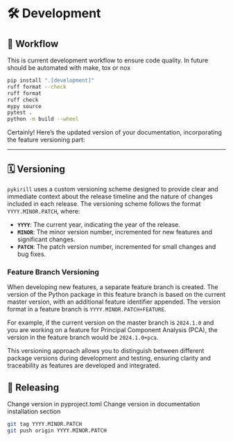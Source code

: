 # 🛠️ Development

## 🔄 Workflow

This is current development workflow to ensure code quality. In future should be automated with make, tox or nox

```bash
pip install ".[development]"
ruff format --check
ruff format
ruff check
mypy source
pytest .
python -m build --wheel
```

Certainly! Here’s the updated version of your documentation, incorporating the feature versioning part:

---

## 🗓️ Versioning

`pykirill` uses a custom versioning scheme designed to provide clear and immediate context about the release timeline and the nature of changes included in each release. The versioning scheme follows the format `YYYY.MINOR.PATCH`, where:

- **`YYYY`**: The current year, indicating the year of the release.
- **`MINOR`**: The minor version number, incremented for new features and significant changes.
- **`PATCH`**: The patch version number, incremented for small changes and bug fixes.

### Feature Branch Versioning

When developing new features, a separate feature branch is created. The version of the Python package in this feature branch is based on the current master version, with an additional feature identifier appended. The version format in a feature branch is `YYYY.MINOR.PATCH+FEATURE`.

For example, if the current version on the master branch is `2024.1.0` and you are working on a feature for Principal Component Analysis (PCA), the version in the feature branch would be `2024.1.0+pca`.

This versioning approach allows you to distinguish between different package versions during development and testing, ensuring clarity and traceability as features are developed and integrated.


## 🚀 Releasing

Change version in pyproject.toml
Change version in documentation installation section

```bash
git tag YYYY.MINOR.PATCH
git push origin YYYY.MINOR.PATCH
```